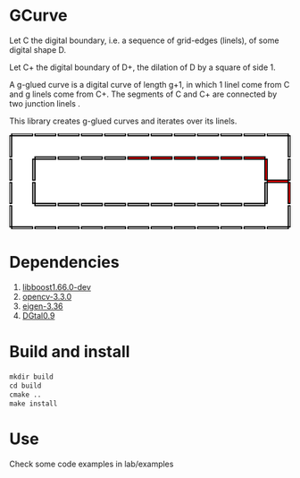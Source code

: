 
# GCurve

Let C the digital boundary, i.e. a sequence of grid-edges 
(linels), of some digital shape D. 

Let C+ the digital boundary of D+, the dilation of D 
by a square of side 1.

A g-glued curve is a digital curve of length g+1, in which 
1 linel come from C and g linels come from C+. The 
segments of C and C+ are connected by two junction linels .

This library creates g-glued curves and iterates over 
its linels.

![A 5-glued curve](gcurve.svg)

# Dependencies

1. [libboost1.66.0-dev](https://www.boost.org/users/history/version_1_66_0.html)
2. [opencv-3.3.0](https://opencv.org/releases.html)
3. [eigen-3.36](http://eigen.tuxfamily.org/index.php?title=Main_Page)
4. [DGtal0.9](https://dgtal.org/download/)

# Build and install

```
mkdir build
cd build
cmake ..    
make install
```
  
# Use

Check some code examples in lab/examples

